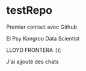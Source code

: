 # testRepo
Premier contact avec Github

El Psy Kongroo Data Scientist

LLOYD FRONTERA :)(:

J'ai ajjouté des chats
